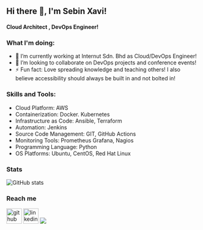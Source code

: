 ## Hi there 👋, I'm Sebin Xavi!
#### Cloud Architect , DevOps Engineer!


 ### What I'm doing: 
 
- 🔭 I’m currently working at Internut Sdn. Bhd as Cloud/DevOps Engineer!
- 👯 I’m looking to collaborate on DevOps projects and conference events!
- ⚡ Fun fact: Love spreading knowledge and teaching others! I also believe accessibility should always be built in and not bolted in! 

<h3 align="left">Skills and Tools:</h3>

- Cloud Platform: AWS 
- Containerization: Docker. Kubernetes
- Infrastructure as Code: Ansible, Terraform
- Automation: Jenkins
- Source Code Management: GIT, GitHub Actions
- Monitoring Tools: Prometheus Grafana, Nagios
- Programming Language: Python
- OS Platforms: Ubuntu, CentOS, Red Hat Linux

### Stats

![GitHub stats](https://github-readme-stats.vercel.app/api?username=sebinxavi&count_private=true)  
 
### Reach me
[<img src='https://cdn.jsdelivr.net/npm/simple-icons@3.0.1/icons/github.svg' alt='github' height='40'>](https://github.com/sebinxavi)  [<img src='https://cdn.jsdelivr.net/npm/simple-icons@3.0.1/icons/linkedin.svg' alt='linkedin' height='40'>](https://www.linkedin.com/in/sebinxavi/)
<a href="mailto:sebin.xavi1@gmail.com"><img src="https://img.shields.io/badge/-sebin.xavi1@gmail.com-D14836?style=flat&logo=Gmail&logoColor=white"/></a>
 
